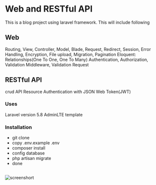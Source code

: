 # Web and RESTful API

This is a blog project using laravel framework. This will include following

Web
-----

Routing, View, Controller, Model, Blade, Request, Redirect, Session, Error Handling,
Encryption, File upload, Migration, Pagination
Eloquent: Relationships(One To One, One To Many)
Authentication, Authorization, Validation
Middleware, Validation Request


RESTful API
-----------

crud
API Resource
Authentication with JSON Web Token(JWT)


### Uses

Laravel version 5.8
AdminLTE template

### Installation

- git clone
- copy .env.example .env
- composer install
- config database
- php artisan migrate
- done

##

![screenshort](https://user-images.githubusercontent.com/54518985/72232611-99624980-35f0-11ea-84f5-8155f74adea4.jpg)

